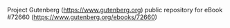 Project Gutenberg (https://www.gutenberg.org) public repository
for eBook #72660 (https://www.gutenberg.org/ebooks/72660)
